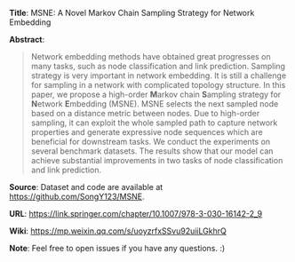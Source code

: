 **Title**: MSNE: A Novel Markov Chain Sampling Strategy for Network Embedding

**Abstract**:
> Network embedding methods have obtained great progresses on many tasks, such as
> node classification and link prediction. Sampling strategy is very important in
> network embedding. It is still a challenge for sampling in a network with 
> complicated topology structure. In this paper, we propose a high-order **M**arkov
> chain **S**ampling strategy for **N**etwork **E**mbedding (MSNE). MSNE selects
> the next sampled node based on a distance metric between nodes. Due to high-order
> sampling, it can exploit the whole sampled path to capture network properties and
> generate expressive node sequences which are beneficial for downstream tasks. We
> conduct the experiments on several benchmark datasets. The results show that our
> model can achieve substantial improvements in two tasks of node classification and
> link prediction.

**Source**: Dataset and code are available at https://github.com/SongY123/MSNE.

**URL**: https://link.springer.com/chapter/10.1007/978-3-030-16142-2_9

**Wiki**: https://mp.weixin.qq.com/s/uoyzrfxSSvu92uiiLGkhrQ

**Note**: Feel free to open issues if you have any questions. :)
